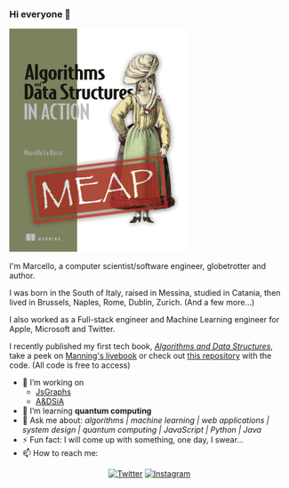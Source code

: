 ### Hi everyone 👋
![Algorithms and data structures in action cover](./LaRocca-ADS-MEAP-low.png)

I'm Marcello, a computer scientist/software engineer, globetrotter and author.

I was born in the South of Italy, raised in Messina, studied in Catania, then lived in Brussels, Naples, Rome, Dublin, Zurich. (And a few more...)

I also worked as a Full-stack engineer and Machine Learning engineer for Apple, Microsoft and Twitter.
 
I recently published my first tech book, [_Algorithms and Data Structures_](https://www.manning.com/books/algorithms-and-data-structures-in-action), take a peek on [Manning's livebook](https://livebook.manning.com/book/algorithms-and-data-structures-in-action) or check out [this repository](https://github.com/mlarocca/AlgorithmsAndDataStructuresInAction) with the code.
(All code is free to access)

- 🔭 I’m working on
    - [JsGraphs](https://github.com/mlarocca/jsgraphs)
    - [A&DSiA](https://github.com/mlarocca/AlgorithmsAndDataStructuresInAction)
- 🌱 I’m learning **quantum computing**
- 💬 Ask me about: _algorithms | machine learning | web applications | system design | quantum computing | JavaScript | Python | Java_
- ⚡ Fun fact: I will come up with something, one day, I swear...
- 📫 How to reach me: 
<p align="center">
  <a href="https://twitter.com/mlarocca"><img src="https://img.shields.io/badge/Twitter--_.svg?style=social&logo=twitter" alt="Twitter"></a>
  <a href="https://www.instagram.com/_mlarocca_/"><img src="https://img.shields.io/badge/Instagram--_.svg?style=social&logo=instagram" alt="Instagram"></a>
  <!--a href="https://www.youtube.com/channel/[TODO]"><img src="https://img.shields.io/badge/YouTube--_.svg?style=social&logo=youtube" alt="YouTube"></a-->
</p>

